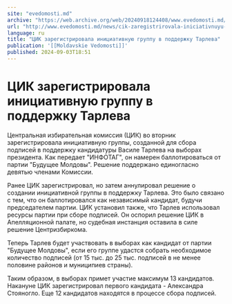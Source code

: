 ```yaml
---
site: "evedomosti.md"
archive: "https://web.archive.org/web/20240918124408/www.evedomosti.md/news/cik-zaregistrirovala-iniciativnuyu-gruppu-v-podderzhku-tarle"
url: "http://www.evedomosti.md/news/cik-zaregistrirovala-iniciativnuyu-gruppu-v-podderzhku-tarle"
language: ru
title: "ЦИК зарегистрировала инициативную группу в поддержку Тарлева"
publication: '[[Moldavskie Vedomosti]]'
published: 2024-09-03T18:51
---
```


# ЦИК зарегистрировала инициативную группу в поддержку Тарлева

Центральная избирательная комиссия (ЦИК) во вторник зарегистрировала инициативную группы, созданной для сбора подписей в поддержку кандидатуры Василе Тарлева на выборах президента. Как передает "ИНФОТАГ", он намерен баллотироваться от партии "Будущее Молдовы". Решение поддержано единогласно девятью членами Комиссии.

Ранее ЦИК зарегистрировал, но затем аннулировал решение о создании инициативной группы в поддержку Тарлева. Это было связано с тем, что он баллотировался как независимый кандидат, будучи председателем партии. ЦИК установил также, что Тарлев использовал ресурсы партии при сборе подписей. Он оспорил решение ЦИК в Апелляционной палате, но судебная инстанция оставила в силе решение Центризбиркома.

Теперь Тарлев будет участвовать в выборах как кандидат от партии "Будущее Молдовы", если его группе удастся собрать необходимое количество подписей (от 15 тыс. до 25 тыс. подписей в не менее половине районов и муниципиев страны).

Таким образом, в выборах примет участие максимум 13 кандидатов. Накануне ЦИК зарегистрировал первого кандидата - Александра Стояногло. Еще 12 кандидатов находятся в процессе сбора подписей.